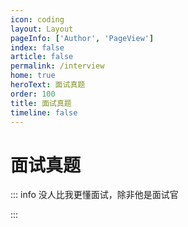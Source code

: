 ```yaml
---
icon: coding
layout: Layout
pageInfo: ['Author', 'PageView']
index: false
article: false
permalink: /interview
home: true
heroText: 面试真题
order: 100
title: 面试真题
timeline: false
---
```


# 面试真题

::: info 没人比我更懂面试，除非他是面试官

:::
<VPCard
  title="百度面试题"
  desc="水一百度会开，人一百度会死              "
  logo="https://message-stack.oss-cn-beijing.aliyuncs.com/images/b35558552f674caf852512153d21c7dc.png%7Etplv-0es2k971ck-image.webp"
  link="百度/百度面试题.html"
  background="rgba(259, 330, 150, 0.5)"
/>
<VPCard
  title="每日一面" 
  desc="每日一面，快乐再见！                   "
  logo="https://message-stack.oss-cn-beijing.aliyuncs.com/images/b35558552f674caf852512153d21c7dc.png%7Etplv-0es2k971ck-image.webp"
  link="每日一面/贝壳找房一面0911.html"
  background="rgba(259, 330, 150, 0.5)"
/>
<VPCard
  title="其他面试题"
  desc="在我眼里只有大厂和其他（开玩笑的，别挂我）"
  logo="https://message-stack.oss-cn-beijing.aliyuncs.com/images/b35558552f674caf852512153d21c7dc.png%7Etplv-0es2k971ck-image.webp"
  link="其他/淘米一面.html"
  background="rgba(259, 330, 150, 0.5)"
/>
